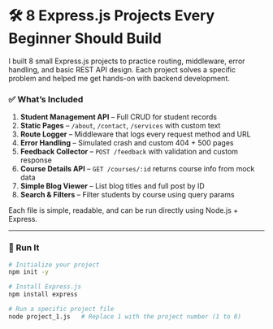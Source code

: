 # 🛠️ 8 Express.js Projects Every Beginner Should Build

I built 8 small Express.js projects to practice routing, middleware, error handling, and basic REST API design. Each project solves a specific problem and helped me get hands-on with backend development.

### ✅ What’s Included

1. **Student Management API** – Full CRUD for student records  
2. **Static Pages** – `/about`, `/contact`, `/services` with custom text  
3. **Route Logger** – Middleware that logs every request method and URL  
4. **Error Handling** – Simulated crash and custom 404 + 500 pages  
5. **Feedback Collector** – `POST /feedback` with validation and custom response  
6. **Course Details API** – `GET /courses/:id` returns course info from mock data  
7. **Simple Blog Viewer** – List blog titles and full post by ID  
8. **Search & Filters** – Filter students by course using query params

Each file is simple, readable, and can be run directly using Node.js + Express.

---

### 🧪 Run It
```bash
# Initialize your project
npm init -y

# Install Express.js
npm install express

# Run a specific project file
node project_1.js   # Replace 1 with the project number (1 to 8)
